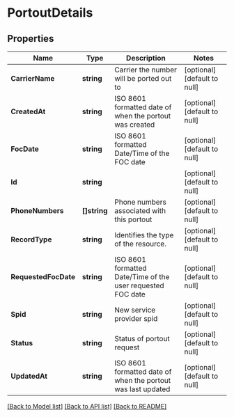 # PortoutDetails

## Properties
Name | Type | Description | Notes
------------ | ------------- | ------------- | -------------
**CarrierName** | **string** | Carrier the number will be ported out to | [optional] [default to null]
**CreatedAt** | **string** | ISO 8601 formatted date of when the portout was created | [optional] [default to null]
**FocDate** | **string** | ISO 8601 formatted Date/Time of the FOC date | [optional] [default to null]
**Id** | **string** |  | [optional] [default to null]
**PhoneNumbers** | **[]string** | Phone numbers associated with this portout | [optional] [default to null]
**RecordType** | **string** | Identifies the type of the resource. | [optional] [default to null]
**RequestedFocDate** | **string** | ISO 8601 formatted Date/Time of the user requested FOC date | [optional] [default to null]
**Spid** | **string** | New service provider spid | [optional] [default to null]
**Status** | **string** | Status of portout request | [optional] [default to null]
**UpdatedAt** | **string** | ISO 8601 formatted date of when the portout was last updated | [optional] [default to null]

[[Back to Model list]](../README.md#documentation-for-models) [[Back to API list]](../README.md#documentation-for-api-endpoints) [[Back to README]](../README.md)

